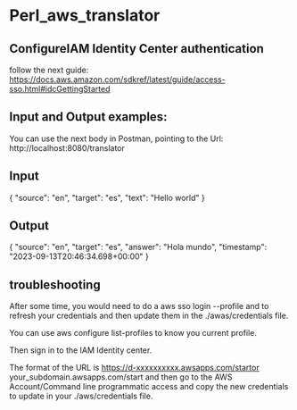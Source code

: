 # Perl_aws_translator

## ConfigureIAM Identity Center authentication
follow the next guide: https://docs.aws.amazon.com/sdkref/latest/guide/access-sso.html#idcGettingStarted

## Input and Output examples:
You can use the next body in Postman, pointing to the Url: http://localhost:8080/translator

## Input
{
"source": "en",
"target": "es",
"text": "Hello world"
}
## Output
{
"source": "en",
"target": "es",
"answer": "Hola mundo",
"timestamp": "2023-09-13T20:46:34.698+00:00"
}
## troubleshooting
After some time, you would need to do a aws sso login  --profile <profile-name> and to refresh your credentials and then update them in the ./awas/credentials file.

You can use aws configure list-profiles to know you current profile.

Then sign in to the IAM Identity center.

The format of the URL is https://d-xxxxxxxxxx.awsapps.com/startor your_subdomain.awsapps.com/start and then go to the AWS Account/Command line programmatic access and copy the new credentials to update in your ./aws/credentials file.
